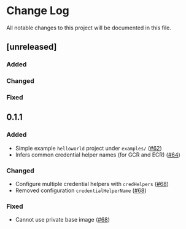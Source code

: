 # Change Log
All notable changes to this project will be documented in this file.
## [unreleased]

### Added

### Changed

### Fixed

## 0.1.1
### Added
- Simple example `helloworld` project under `examples/` ([#62](https://github.com/google/jib/pull/62))
- Infers common credential helper names (for GCR and ECR) ([#64](https://github.com/google/jib/pull/64))

### Changed
- Configure multiple credential helpers with `credHelpers` ([#68](https://github.com/google/jib/pull/68))
- Removed configuration `credentialHelperName` ([#68](https://github.com/google/jib/pull/68))

### Fixed
- Cannot use private base image ([#68](https://github.com/google/jib/pull/68))
